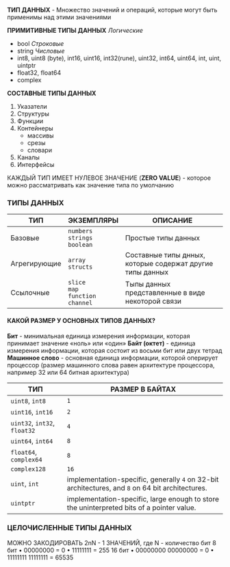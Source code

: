 **ТИП ДАННЫХ** - Множество значений и операций, которые могут быть применимы над этими значениями

**ПРИМИТИВНЫЕ ТИПЫ ДАННЫХ**
*Логические*
- bool
*Строковые*
- string
*Числовые*
- int8, uint8 (byte), int16, uint16, int32(rune), uint32, int64, uint64, int, uint, uintptr
- float32, float64
- complex

**СОСТАВНЫЕ ТИПЫ ДАННЫХ**
1.	Указатели
2.	Структуры
3.	Функции
4.	Контейнеры
	- массивы
	- срезы
	- словари
5.	Каналы
6. Интерфейсы

КАЖДЫЙ ТИП ИМЕЕТ НУЛЕВОЕ ЗНАЧЕНИЕ (**ZERO VALUE**) - которое можно рассматривать как значение типа по умолчанию

### ТИПЫ ДАННЫХ

| ТИП          | ЭКЗЕМПЛЯРЫ                                  | ОПИСАНИЕ                                                  |
| ------------ | ------------------------------------------- | --------------------------------------------------------- |
| Базовые      | `numbers`<br>`strings`<br>`boolean`         | Простые типы данных                                       |
| Агрегирующие | `array`<br>`structs`                        | Составные типы днных, которые содержат другие типы данных |
| Ссылочные    | `slice`<br>`map`<br>`function`<br>`channel` | Тыпы данных представленные в виде некоторой связи         |

#### КАКОЙ РАЗМЕР У ОСНОВНЫХ ТИПОВ ДАННЫХ?

**Бит** - минимальная единица измерения информации, которая принимает значение «ноль» или «один»
**Байт (октет)** - единица измерения информации, которая состоит из восьми бит или двух тетрад
**Машинное слово** - основная единица информации, которой оперирует процессор (размер машинного слова равен архитектуре процессора, например 32 или 64 битная архитектура)

| ТИП                          | РАЗМЕР В БАЙТАХ                                                                                  |
| ---------------------------- | ------------------------------------------------------------------------------------------------ |
| `uint8`, `int8`              | `1`                                                                                              |
| `uint16`, `int16`            | `2`                                                                                              |
| `uint32`, `int32`, `float32` | `4`                                                                                              |
| `uint64`, `int64`            | `8`                                                                                              |
| `float64`, `complex64`       | `8`                                                                                              |
| `complex128`                 | `16`                                                                                             |
| `uint`, `int`                | implementation-specific, generally `4` on 32-bit architectures, and `8` on 64 bit architectures. |
| `uintptr`                    | implementation-specific, large enough to store the uninterpreted bits of a pointer value.        |
### ЦЕЛОЧИСЛЕННЫЕ ТИПЫ ДАННЫХ

МОЖНО ЗАКОДИРОВАТЬ 2nN - 1 ЗНАЧЕНИЙ,
где N - количество бит
8 бит
•	00000000 = 0
•	11111111 = 255
16 бит
•	00000000 00000000 = 0
•	11111111 11111111 = 65535














